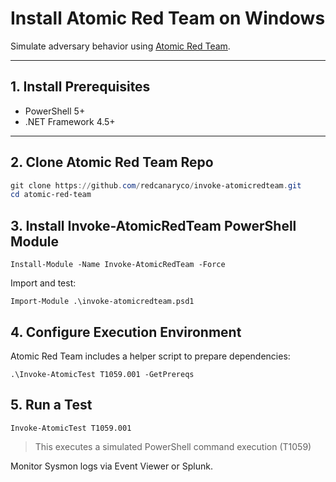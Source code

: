 # Install Atomic Red Team on Windows

Simulate adversary behavior using [Atomic Red Team](https://github.com/redcanaryco/atomic-red-team).

---

## 1. Install Prerequisites
- PowerShell 5+
- .NET Framework 4.5+

---

## 2. Clone Atomic Red Team Repo

```powershell
git clone https://github.com/redcanaryco/invoke-atomicredteam.git
cd atomic-red-team
```

## 3. Install Invoke-AtomicRedTeam PowerShell Module

```
Install-Module -Name Invoke-AtomicRedTeam -Force
```

Import and test:

```
Import-Module .\invoke-atomicredteam.psd1
```

## 4. Configure Execution Environment
Atomic Red Team includes a helper script to prepare dependencies:

```
.\Invoke-AtomicTest T1059.001 -GetPrereqs
```

## 5. Run a Test

```
Invoke-AtomicTest T1059.001
```

> This executes a simulated PowerShell command execution (T1059)

Monitor Sysmon logs via Event Viewer or Splunk.
